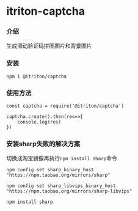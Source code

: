# itriton-captcha

### 介绍
生成滑动验证码拼图图片和背景图片

### 安装
`npm i @itriton/captcha`

### 使用方法
```
const captcha = require('@itriton/captcha')

captcha.create().then(res=>{
    console.log(res)
})
```

### 安装sharp失败的解决方案  

切换成淘宝镜像再执行`npm install sharp`命令
```
npm config set sharp_binary_host "https://npm.taobao.org/mirrors/sharp"

npm config set sharp_libvips_binary_host "https://npm.taobao.org/mirrors/sharp-libvips"

npm install sharp
```
